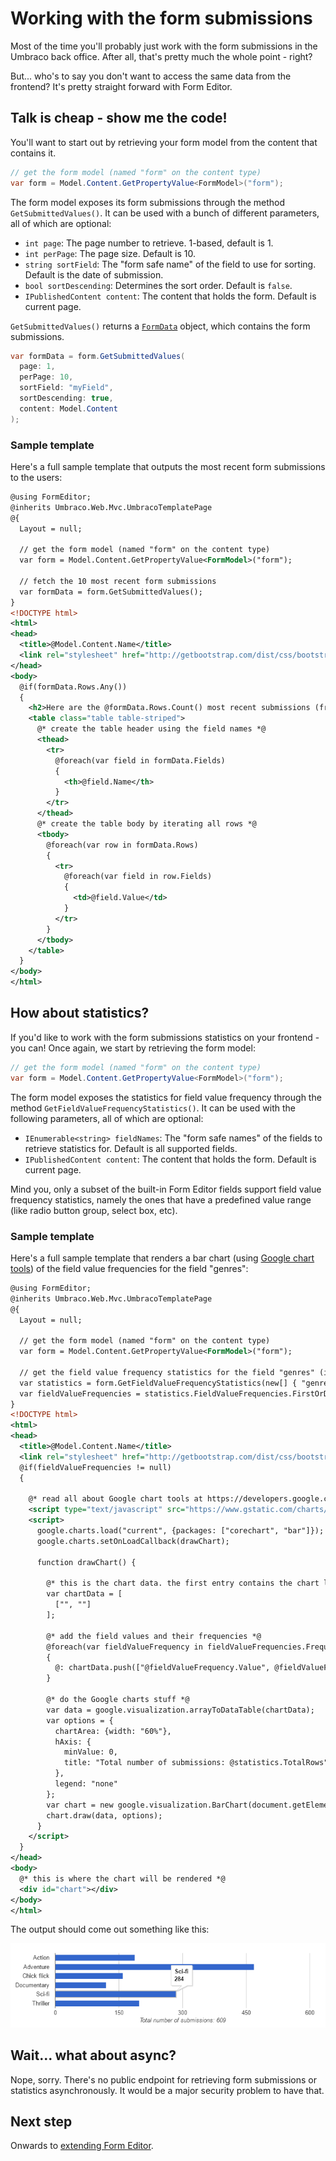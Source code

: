 # Working with the form submissions
Most of the time you'll probably just work with the form submissions in the Umbraco back office. After all, that's pretty much the whole point - right?

But... who's to say you don't want to access the same data from the frontend? It's pretty straight forward with Form Editor.

## Talk is cheap - show me the code!
You'll want to start out by retrieving your form model from the content that contains it.

```cs
// get the form model (named "form" on the content type)
var form = Model.Content.GetPropertyValue<FormModel>("form");
```

The form model exposes its form submissions through the method `GetSubmittedValues()`. It can be used with a bunch of different parameters, all of which are optional:

- `int page`: The page number to retrieve. 1-based, default is 1.
- `int perPage`: The page size. Default is 10.
- `string sortField`: The "form safe name" of the field to use for sorting. Default is the date of submission.
- `bool sortDescending`: Determines the sort order. Default is `false`.
- `IPublishedContent content`: The content that holds the form. Default is current page.

`GetSubmittedValues()` returns a [`FormData`](../Source/Solution/FormEditor/Data/FormData.cs) object, which contains the form submissions.  

```cs
var formData = form.GetSubmittedValues(
  page: 1, 
  perPage: 10, 
  sortField: "myField", 
  sortDescending: true, 
  content: Model.Content
);
```

### Sample template
Here's a full sample template that outputs the most recent form submissions to the users:

```xml
@using FormEditor;
@inherits Umbraco.Web.Mvc.UmbracoTemplatePage
@{
  Layout = null;

  // get the form model (named "form" on the content type)
  var form = Model.Content.GetPropertyValue<FormModel>("form");

  // fetch the 10 most recent form submissions
  var formData = form.GetSubmittedValues();
}
<!DOCTYPE html>
<html>
<head>
  <title>@Model.Content.Name</title>
  <link rel="stylesheet" href="http://getbootstrap.com/dist/css/bootstrap.min.css" />
</head>
<body>
  @if(formData.Rows.Any())
  {
    <h2>Here are the @formData.Rows.Count() most recent submissions (from a total of @formData.TotalRows)</h2>
    <table class="table table-striped">
      @* create the table header using the field names *@
      <thead>
        <tr>
          @foreach(var field in formData.Fields)
          {
            <th>@field.Name</th>
          }
        </tr>
      </thead>
      @* create the table body by iterating all rows *@
      <tbody>
        @foreach(var row in formData.Rows)
        {
          <tr>
            @foreach(var field in row.Fields)
            {
              <td>@field.Value</td>
            }
          </tr>
        }
      </tbody>
    </table>
  }
</body>
</html>
```

## How about statistics?
If you'd like to work with the form submissions statistics on your frontend - you can! Once again, we start by retrieving the form model:

```cs
// get the form model (named "form" on the content type)
var form = Model.Content.GetPropertyValue<FormModel>("form");
```

The form model exposes the statistics for field value frequency through the method `GetFieldValueFrequencyStatistics()`. It can be used with the following parameters, all of which are optional:

- `IEnumerable<string> fieldNames`: The "form safe names" of the fields to retrieve statistics for. Default is all supported fields.
- `IPublishedContent content`: The content that holds the form. Default is current page.

Mind you, only a subset of the built-in Form Editor fields support field value frequency statistics, namely the ones that have a predefined value range (like radio button group, select box, etc).

### Sample template
Here's a full sample template that renders a bar chart (using [Google chart tools](https://developers.google.com/chart/)) of the field value frequencies for the field "genres":

```xml
@using FormEditor;
@inherits Umbraco.Web.Mvc.UmbracoTemplatePage
@{
  Layout = null;

  // get the form model (named "form" on the content type)
  var form = Model.Content.GetPropertyValue<FormModel>("form");
  
  // get the field value frequency statistics for the field "genres" (if it exists)  
  var statistics = form.GetFieldValueFrequencyStatistics(new[] { "genres" });
  var fieldValueFrequencies = statistics.FieldValueFrequencies.FirstOrDefault();
}
<!DOCTYPE html>
<html>
<head>
  <title>@Model.Content.Name</title>
  <link rel="stylesheet" href="http://getbootstrap.com/dist/css/bootstrap.min.css" />
  @if(fieldValueFrequencies != null)
  {
    
    @* read all about Google chart tools at https://developers.google.com/chart/ *@
    <script type="text/javascript" src="https://www.gstatic.com/charts/loader.js"></script>
    <script>
      google.charts.load("current", {packages: ["corechart", "bar"]});
      google.charts.setOnLoadCallback(drawChart);

      function drawChart() {

        @* this is the chart data. the first entry contains the chart legend - gonna leave that empty. *@
        var chartData = [
          ["", ""]
        ];

        @* add the field values and their frequencies *@
        @foreach(var fieldValueFrequency in fieldValueFrequencies.Frequencies)
        {
          @: chartData.push(["@fieldValueFrequency.Value", @fieldValueFrequency.Frequency]);
        }

        @* do the Google charts stuff *@
        var data = google.visualization.arrayToDataTable(chartData);
        var options = {
          chartArea: {width: "60%"},
          hAxis: {
            minValue: 0,
            title: "Total number of submissions: @statistics.TotalRows"
          },
          legend: "none"
        };
        var chart = new google.visualization.BarChart(document.getElementById("chart"));
        chart.draw(data, options);
      }
    </script>
  }
</head>
<body>
  @* this is where the chart will be rendered *@
  <div id="chart"></div>
</body>
</html>
```

The output should come out something like this:

![Frontend rendering of statistics](img/statistics.png)


## Wait... what about async?
Nope, sorry. There's no public endpoint for retrieving form submissions or statistics asynchronously. It would be a major security problem to have that.

## Next step
Onwards to [extending Form Editor](extend.md).